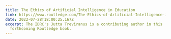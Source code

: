 ```yaml
---
title: The Ethics of Artificial Intelligence in Education
link: https://www.routledge.com/The-Ethics-of-Artificial-Intelligence-in-Education-Practices-Challenges/Holmes-Porayska-Pomsta/p/book/9780367349721
date: 2022-07-28T18:00:25.167Z
excerpt: The IDRC's Jutta Treviranus is a contributing author in this
  forthcoming Routledge book.
---
```

